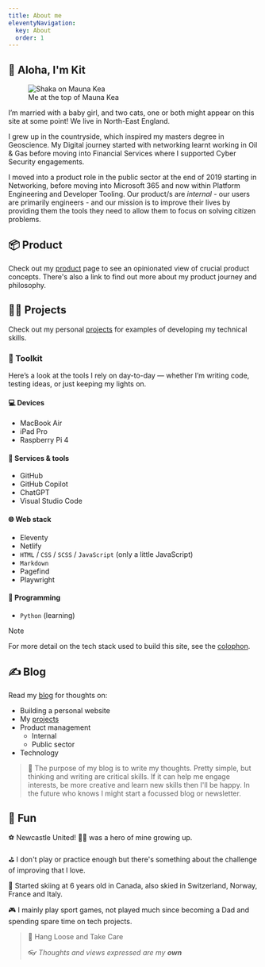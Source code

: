 ```yaml
---
title: About me
eleventyNavigation:
  key: About
  order: 1
---
```

## :wave: Aloha, I'm Kit

<figure>
  <img src="/assets/images/me.webp" alt="Shaka on Mauna Kea" eleventy:widths="800">
  <figcaption>Me at the top of Mauna Kea</figcaption>
</figure>

I’m married with a baby girl, and two cats, one or both might appear on this site at some point! We live in North-East England.

I grew up in the countryside, which inspired my masters degree in Geoscience. My Digital journey started with networking learnt working in Oil & Gas before moving into Financial Services where I supported Cyber Security engagements.

I moved into a product role in the public sector at the end of 2019 starting in Networking, before moving into Microsoft 365 and now within Platform Engineering and Developer Tooling. Our product/s are *internal* - our users are primarily engineers - and our mission is to improve their lives by providing them the tools they need to allow them to focus on solving citizen problems.

## :package: Product

Check out my [product](/product) page to see an opinionated view of crucial product concepts. There's also a link to find out more about my product journey and philosophy.

## :man_technologist: Projects

Check out my personal [projects](/projects) for examples of developing my technical skills.

### :toolbox: Toolkit

Here’s a look at the tools I rely on day-to-day — whether I’m writing code, testing ideas, or just keeping my lights on.

#### :computer: Devices

- MacBook Air
- iPad Pro
- Raspberry Pi 4

#### :brain: Services & tools

- GitHub
- GitHub Copilot
- ChatGPT
- Visual Studio Code

#### :globe_with_meridians: Web stack

- Eleventy
- Netlify
- `HTML` / `CSS` / `SCSS` / `JavaScript` (only a little JavaScript)
- `Markdown`
- Pagefind
- Playwright

#### :snake: Programming

- `Python` (learning)

> [!Note]
For more detail on the tech stack used to build this site, see the [colophon](/kits-dna/#colophon).

## :writing_hand: Blog

Read my [blog](/blog) for thoughts on:

- Building a personal website
- My [projects](/projects)
- Product management
  - Internal
  - Public sector
- Technology

> :thinking: The purpose of my blog is to write my thoughts. Pretty simple, but thinking and writing are critical skills. If it can help me engage interests, be more creative and learn new skills then I'll be happy. In the future who knows I might start a focussed blog or newsletter.

## :mirror_ball: Fun

:soccer: Newcastle United! :raising_hand_man: was a hero of mine growing up.

:golf: I don't play or practice enough but there's something about the challenge of improving that I love.

:ski: Started skiing at 6 years old in Canada, also skied in Switzerland, Norway, France and Italy.

:video_game: I mainly play sport games, not played much since becoming a Dad and spending spare time on tech projects.

> :call_me_hand: Hang Loose and Take Care
>
> :eyeglasses: *Thoughts and views expressed are my **own***
